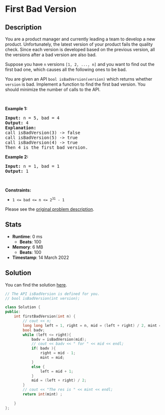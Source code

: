 # First Bad Version

## Description

<p>You are a product manager and currently leading a team to develop a new product. Unfortunately, the latest version of your product fails the quality check. Since each version is developed based on the previous version, all the versions after a bad version are also bad.</p>

<p>Suppose you have <code>n</code> versions <code>[1, 2, ..., n]</code> and you want to find out the first bad one, which causes all the following ones to be bad.</p>

<p>You are given an API <code>bool isBadVersion(version)</code> which returns whether <code>version</code> is bad. Implement a function to find the first bad version. You should minimize the number of calls to the API.</p>

<p>&nbsp;</p>
<p><strong class="example">Example 1:</strong></p>

<pre>
<strong>Input:</strong> n = 5, bad = 4
<strong>Output:</strong> 4
<strong>Explanation:</strong>
call isBadVersion(3) -&gt; false
call isBadVersion(5)&nbsp;-&gt; true
call isBadVersion(4)&nbsp;-&gt; true
Then 4 is the first bad version.
</pre>

<p><strong class="example">Example 2:</strong></p>

<pre>
<strong>Input:</strong> n = 1, bad = 1
<strong>Output:</strong> 1
</pre>

<p>&nbsp;</p>
<p><strong>Constraints:</strong></p>

<ul>
	<li><code>1 &lt;= bad &lt;= n &lt;= 2<sup>31</sup> - 1</code></li>
</ul>


Please see the [original problem description](https://leetcode.com/problems/first-bad-version/).

## Stats

- **Runtime**: 0 ms
    - **Beats**: 100
- **Memory**: 6 MB
    - **Beats**: 100
- **Timestamp**: 14 March 2022

## Solution

You can find the solution [here](./first-bad-version.cpp).

```cpp
// The API isBadVersion is defined for you.
// bool isBadVersion(int version);

class Solution {
public:
    int firstBadVersion(int n) {
        // cout << n;
        long long left = 1, right = n, mid = (left + right) / 2, mint = 1, maxf ;
        bool badv;
        while (left <= right){
            badv = isBadVersion(mid);
            // cout << badv << " for " << mid << endl;
            if( badv ){
                right = mid - 1;
                mint = mid;
            }
            else {
                left = mid + 1;
            }
            mid = (left + right) / 2;
        }
        // cout << "The res is " << mint << endl;
        return int(mint) ;
        
    }
};
```
